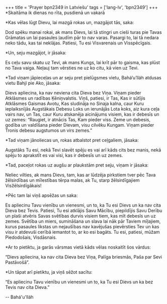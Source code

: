 +++
title = 'Prayer bpn2349 in Latviešu'
tags = ['lang-lv', 'bpn2349']
+++
*Skaitāma ik dienas no rīta, pusdienā un vakarā


*Kas vēlas lūgt Dievu, lai mazgā rokas un, mazgājot tās, saka:

Dod spēku manai rokai, ak mans Dievs, lai tā stingri un cieši turas pie Tavas Grāmatas un lai pasaules ļaudīm pār to nav varas. Pasargi to, lai tā nedara neko tādu, kas tai neklājas. Patiesi, Tu esi Visvarenais un Visspēcīgais.

*Un, seju mazgājot, ir jāsaka:

Es ceļu savu skatu uz Tevi, ak mans Kungs, lai krīt pār to gaisma, kas plūst no Tava vaiga. Neļauj tam vērsties ne uz ko citu, kā vien uz Tevi.

*Tad viņam jāpieceļas un ar seju pret pielūgsmes vietu, Bahá’u’lláh atdusas vietu Bahjí pie Ako, jāsaka:

Dievs apliecina, ka nav neviena cita Dieva bez Viņa. Viņam pieder Atklāsmes un radības Ķēniņvalstis. Viņš, patiesi, ir Tas, Kas ir sūtījis Atklāsmes Gaismas Avotu, Kas sludināja no Sinaja kalna, caur Kuru ieplaiksnījās Augstākais Debesu Loks un ierunājās Lota koks, aiz kura ceļa vairs nav, un Tas, caur Kuru atskanēja aicinājums visiem, kas ir debesīs un uz zemes: “Raugiet, ir atnācis Tas, Kam pieder viss. Zeme un debesis, godība un valdīšana pieder Dievam, visu cilvēku Kungam. Viņam pieder Tronis debesu augstumos un virs zemes.”

*Tad viņam jānoliecas un, rokas atbalstot pret ceļgaliem, jāsaka:

Augstāks Tu esi, nekā Tevi slavēt spēju es vai arī kāds cits bez manis, nekā spēju to aprakstīt es vai visi, kas ir debesīs un uz zemes.

*Tad, paceļot rokas uz augšu ar plaukstām pret seju, viņam ir jāsaka:

Neliec vilties, ak mans Dievs, tam, kas ar lūdzēja pirkstiem tver pēc Tava žēlsirdības un mīlestības tērpa malas, ak Tu, starp žēlsirdīgajiem Visžēlsirdīgākais!

*Pēc tam lai viņš apsēžas un saka:

Es apliecinu Tavu vienību un vienesmi, un to, ka Tu esi Dievs un ka nav cita Dieva bez Tevis. Patiesi, Tu esi atklājis Savu Mācību, piepildījis Savu Derību un plaši atvēris Savas svētības durvis visiem tiem, kas mīt debesīs un uz zemes. Svētība un miers, sumināšana un slava lai nāk pār Taviem mīļajiem, kurus pasaules likstas un nejaušības nav kavējušas pievērsties Tev un kas visu ir atdevuši cerībā iemantot to, ar ko esi bagāts. Tu esi, patiesi, mūžam Piedodošais, Visdāsnais.

*Ar to pietiktu, ja garās vārsmas vietā kāds vēlas noskaitīt šos vārdus:

“Dievs apliecina, ka nav cita Dieva bez Viņa, Palīga briesmās, Paša par Sevi Pastāvošā”.

*Un tāpat arī pietiktu, ja viņš sēžot sacītu:

“Es apliecinu Tavu vienību un vienesmi un to, ka Tu esi Dievs un ka bez Tevis nav cita Dieva.”

-- Bahá'u'lláh
